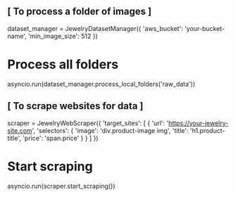 ## [ To process a folder of images ]

dataset_manager = JewelryDatasetManager({
    'aws_bucket': 'your-bucket-name',
    'min_image_size': 512
})

# Process all folders
asyncio.run(dataset_manager.process_local_folders('raw_data'))


## [ To scrape websites for data ]

scraper = JewelryWebScraper({
    'target_sites': [
        {
            'url': 'https://your-jewelry-site.com',
            'selectors': {
                'image': 'div.product-image img',
                'title': 'h1.product-title',
                'price': 'span.price'
            }
        }
    ]
})

# Start scraping
asyncio.run(scraper.start_scraping())

